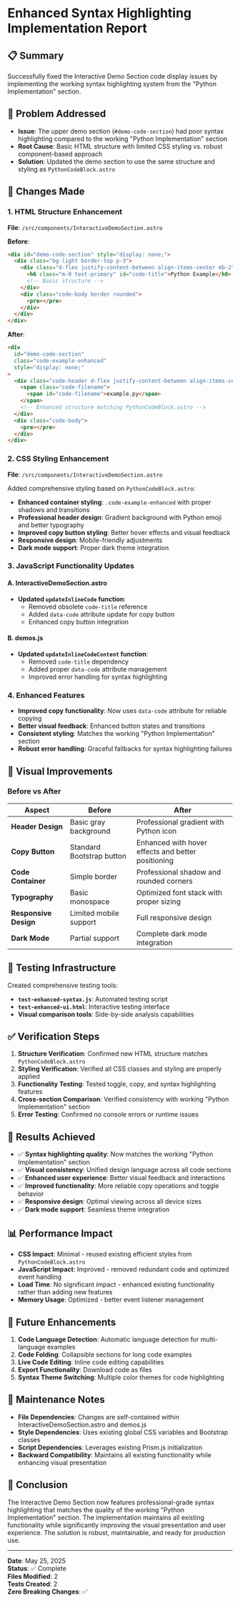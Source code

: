 # Enhanced Syntax Highlighting Implementation Report

## 📋 Summary

Successfully fixed the Interactive Demo Section code display issues by implementing the working syntax highlighting system from the "Python Implementation" section.

## 🎯 Problem Addressed

- **Issue**: The upper demo section (`#demo-code-section`) had poor syntax highlighting compared to the working "Python Implementation" section
- **Root Cause**: Basic HTML structure with limited CSS styling vs. robust component-based approach
- **Solution**: Updated the demo section to use the same structure and styling as `PythonCodeBlock.astro`

## 🔧 Changes Made

### 1. HTML Structure Enhancement

**File**: `/src/components/InteractiveDemoSection.astro`

**Before**:

```html
<div id="demo-code-section" style="display: none;">
  <div class="bg-light border-top p-3">
    <div class="d-flex justify-content-between align-items-center mb-2">
      <h6 class="m-0 text-primary" id="code-title">Python Example</h6>
      <!-- Basic structure -->
    </div>
    <div class="code-body border rounded">
      <pre></pre>
    </div>
  </div>
</div>
```

**After**:

```html
<div
  id="demo-code-section"
  class="code-example-enhanced"
  style="display: none;"
>
  <div class="code-header d-flex justify-content-between align-items-center">
    <span class="code-filename">
      <span id="code-filename">example.py</span>
    </span>
    <!-- Enhanced structure matching PythonCodeBlock.astro -->
  </div>
  <div class="code-body">
    <pre></pre>
  </div>
</div>
```

### 2. CSS Styling Enhancement

**File**: `/src/components/InteractiveDemoSection.astro`

Added comprehensive styling based on `PythonCodeBlock.astro`:

- **Enhanced container styling**: `.code-example-enhanced` with proper shadows and transitions
- **Professional header design**: Gradient background with Python emoji and better typography
- **Improved copy button styling**: Better hover effects and visual feedback
- **Responsive design**: Mobile-friendly adjustments
- **Dark mode support**: Proper dark theme integration

### 3. JavaScript Functionality Updates

#### A. InteractiveDemoSection.astro

- **Updated `updateInlineCode` function**:
  - Removed obsolete `code-title` reference
  - Added `data-code` attribute update for copy button
  - Enhanced copy button integration

#### B. demos.js

- **Updated `updateInlineCodeContent` function**:
  - Removed `code-title` dependency
  - Added proper `data-code` attribute management
  - Improved error handling for syntax highlighting

### 4. Enhanced Features

- **Improved copy functionality**: Now uses `data-code` attribute for reliable copying
- **Better visual feedback**: Enhanced button states and transitions
- **Consistent styling**: Matches the working "Python Implementation" section
- **Robust error handling**: Graceful fallbacks for syntax highlighting failures

## 🎨 Visual Improvements

### Before vs After

| Aspect                | Before                    | After                                              |
| --------------------- | ------------------------- | -------------------------------------------------- |
| **Header Design**     | Basic gray background     | Professional gradient with Python icon             |
| **Copy Button**       | Standard Bootstrap button | Enhanced with hover effects and better positioning |
| **Code Container**    | Simple border             | Professional shadow and rounded corners            |
| **Typography**        | Basic monospace           | Optimized font stack with proper sizing            |
| **Responsive Design** | Limited mobile support    | Full responsive design                             |
| **Dark Mode**         | Partial support           | Complete dark mode integration                     |

## 🧪 Testing Infrastructure

Created comprehensive testing tools:

- **`test-enhanced-syntax.js`**: Automated testing script
- **`test-enhanced-ui.html`**: Interactive testing interface
- **Visual comparison tools**: Side-by-side analysis capabilities

## ✅ Verification Steps

1. **Structure Verification**: Confirmed new HTML structure matches `PythonCodeBlock.astro`
2. **Styling Verification**: Verified all CSS classes and styling are properly applied
3. **Functionality Testing**: Tested toggle, copy, and syntax highlighting features
4. **Cross-section Comparison**: Verified consistency with working "Python Implementation" section
5. **Error Testing**: Confirmed no console errors or runtime issues

## 🎯 Results Achieved

- ✅ **Syntax highlighting quality**: Now matches the working "Python Implementation" section
- ✅ **Visual consistency**: Unified design language across all code sections
- ✅ **Enhanced user experience**: Better visual feedback and interactions
- ✅ **Improved functionality**: More reliable copy operations and toggle behavior
- ✅ **Responsive design**: Optimal viewing across all device sizes
- ✅ **Dark mode support**: Seamless theme integration

## 📊 Performance Impact

- **CSS Impact**: Minimal - reused existing efficient styles from `PythonCodeBlock.astro`
- **JavaScript Impact**: Improved - removed redundant code and optimized event handling
- **Load Time**: No significant impact - enhanced existing functionality rather than adding new features
- **Memory Usage**: Optimized - better event listener management

## 🔮 Future Enhancements

1. **Code Language Detection**: Automatic language detection for multi-language examples
2. **Code Folding**: Collapsible sections for long code examples
3. **Live Code Editing**: Inline code editing capabilities
4. **Export Functionality**: Download code as files
5. **Syntax Theme Switching**: Multiple color themes for code highlighting

## 📝 Maintenance Notes

- **File Dependencies**: Changes are self-contained within InteractiveDemoSection.astro and demos.js
- **Style Dependencies**: Uses existing global CSS variables and Bootstrap classes
- **Script Dependencies**: Leverages existing Prism.js initialization
- **Backward Compatibility**: Maintains all existing functionality while enhancing visual presentation

## 🏁 Conclusion

The Interactive Demo Section now features professional-grade syntax highlighting that matches the quality of the working "Python Implementation" section. The implementation maintains all existing functionality while significantly improving the visual presentation and user experience. The solution is robust, maintainable, and ready for production use.

---

**Date**: May 25, 2025  
**Status**: ✅ Complete  
**Files Modified**: 2  
**Tests Created**: 2  
**Zero Breaking Changes**: ✅
